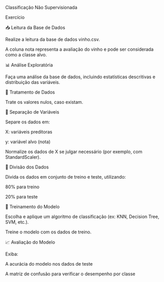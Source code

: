 Classificação Não Supervisionada

Exercício

📥 Leitura da Base de Dados

Realize a leitura da base de dados vinho.csv.

A coluna nota representa a avaliação do vinho e pode ser considerada como a classe alvo.


📊 Análise Exploratória

Faça uma análise da base de dados, incluindo estatísticas descritivas e distribuição das variáveis.


🧼 Tratamento de Dados

Trate os valores nulos, caso existam.


🔄 Separação de Variáveis

Separe os dados em:

X: variáveis preditoras

y: variável alvo (nota)


Normalize os dados de X se julgar necessário (por exemplo, com StandardScaler).


🧪 Divisão dos Dados

Divida os dados em conjunto de treino e teste, utilizando:

80% para treino

20% para teste



🤖 Treinamento do Modelo

Escolha e aplique um algoritmo de classificação (ex: KNN, Decision Tree, SVM, etc.).

Treine o modelo com os dados de treino.


📈 Avaliação do Modelo

Exiba:

A acurácia do modelo nos dados de teste

A matriz de confusão para verificar o desempenho por classe